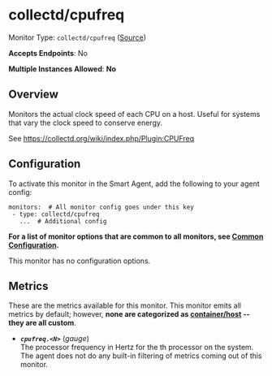 <!--- GENERATED BY gomplate from scripts/docs/monitor-page.md.tmpl --->

# collectd/cpufreq

Monitor Type: `collectd/cpufreq` ([Source](https://github.com/signalfx/signalfx-agent/tree/master/internal/monitors/collectd/cpufreq))

**Accepts Endpoints**: No

**Multiple Instances Allowed**: **No**

## Overview

Monitors the actual clock speed of each CPU on a
host.  Useful for systems that vary the clock speed to conserve energy.

See https://collectd.org/wiki/index.php/Plugin:CPUFreq


## Configuration

To activate this monitor in the Smart Agent, add the following to your
agent config:

```
monitors:  # All monitor config goes under this key
 - type: collectd/cpufreq
   ...  # Additional config
```

**For a list of monitor options that are common to all monitors, see [Common
Configuration](../monitor-config.md#common-configuration).**


This monitor has no configuration options.
## Metrics

These are the metrics available for this monitor.
This monitor emits all metrics by default; however, **none are categorized as
[container/host](https://docs.signalfx.com/en/latest/admin-guide/usage.html#about-custom-bundled-and-high-resolution-metrics)
-- they are all custom**.



 - ***`cpufreq.<N>`*** (*gauge*)<br>    The processor frequency in Hertz for the <N>th processor on the system.
The agent does not do any built-in filtering of metrics coming out of this
monitor.


